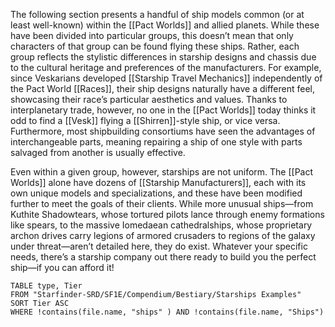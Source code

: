 
The following section presents a handful of ship models common (or at least well-known) within the [[Pact Worlds]] and allied planets. While these have been divided into particular groups, this doesn’t mean that only characters of that group can be found flying these ships. Rather, each group reflects the stylistic differences in starship designs and chassis due to the cultural heritage and preferences of the manufacturers. For example, since Veskarians developed [[Starship Travel Mechanics]] independently of the Pact World [[Races]], their ship designs naturally have a different feel, showcasing their race’s particular aesthetics and values. Thanks to interplanetary trade, however, no one in the [[Pact Worlds]] today thinks it odd to find a [[Vesk]] flying a [[Shirren]]-style ship, or vice versa. Furthermore, most shipbuilding consortiums have seen the advantages of interchangeable parts, meaning repairing a ship of one style with parts salvaged from another is usually effective.  
  
Even within a given group, however, starships are not uniform. The [[Pact Worlds]] alone have dozens of [[Starship Manufacturers]], each with its own unique models and specializations, and these have been modified further to meet the goals of their clients. While more unusual ships—from Kuthite Shadowtears, whose tortured pilots lance through enemy formations like spears, to the massive Iomedaean cathedralships, whose proprietary archon drives carry legions of armored crusaders to regions of the galaxy under threat—aren’t detailed here, they do exist. Whatever your specific needs, there’s a starship company out there ready to build you the perfect ship—if you can afford it!

```dataview
TABLE type, Tier
FROM "Starfinder-SRD/SF1E/Compendium/Bestiary/Starships Examples"
SORT Tier ASC
WHERE !contains(file.name, "ships" ) AND !contains(file.name, "Ships")
```

